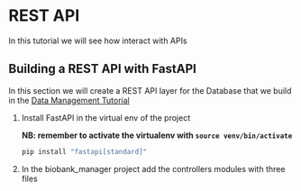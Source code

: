 # REST API

In this tutorial we will see how interact with APIs

## Building a REST API with FastAPI

In this section we will create a REST API layer for the Database that we build in the [Data Management Tutorial](../tutorial-data-management/Data_Management_Tutorial.md)

1. Install FastAPI in the virtual env of the project
   
   **NB: remember to activate the virtualenv with `source venv/bin/activate`**

   ```bash
   pip install "fastapi[standard]"
   ```

1. In the biobank_manager project add the controllers modules with three files
